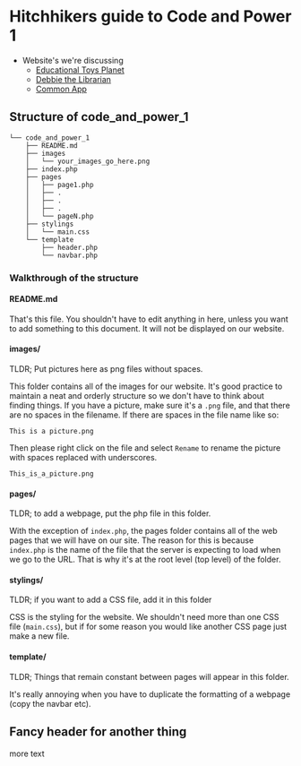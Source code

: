 # Hitchhikers guide to Code and Power 1

* Website's we're discussing
  * [Educational Toys Planet](https://www.educationaltoysplanet.com/)
  * [Debbie the Librarian](http://www.abbythelibrarian.com/)
  * [Common App](http://www.commonapp.org/faq)

## Structure of code_and_power_1
```
└── code_and_power_1
    ├── README.md
    ├── images
    │   └── your_images_go_here.png
    ├── index.php
    ├── pages
    │   ├── page1.php
    │   ├── .
    │   ├── .
    │   ├── .
    │   └── pageN.php
    ├── stylings
    │   └── main.css
    └── template
        ├── header.php
        └── navbar.php
```
### Walkthrough of the structure

#### README.md

That's this file. You shouldn't have to edit anything in here, unless you want to add something to this document. It will not be displayed on our website. 

#### images/

TLDR; Put pictures here as png files without spaces. 

This folder contains all of the images for our website. It's good practice to maintain a neat and orderly structure so we don't have to think about finding things. If you have a picture, make sure it's a `.png` file, and that there are no spaces in the filename. If there are spaces in the file name like so:

`This is a picture.png`

Then please right click on the file and select `Rename` to rename the picture with spaces replaced with underscores.

`This_is_a_picture.png`

#### pages/

TLDR; to add a webpage, put the php file in this folder.

With the exception of `index.php`, the pages folder contains all of the web pages that we will have on our site. The reason for this is because `index.php` is the name of the file that the server is expecting to load when we go to the URL. That is why it's at the root level (top level) of the folder. 

#### stylings/

TLDR; if you want to add a CSS file, add it in this folder

CSS is the styling for the website. We shouldn't need more than one CSS file (`main.css`), but if for some reason you would like another CSS page just make a new file. 


#### template/

TLDR; Things that remain constant between pages will appear in this folder.

It's really annoying when you have to duplicate the formatting of a webpage (copy the navbar etc). 


## Fancy header for another thing
more text
